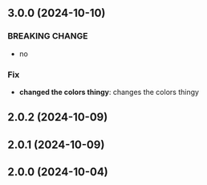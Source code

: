 ## 3.0.0 (2024-10-10)

### BREAKING CHANGE

- no

### Fix

- **changed the colors thingy**: changes the colors thingy

## 2.0.2 (2024-10-09)

## 2.0.1 (2024-10-09)

## 2.0.0 (2024-10-04)
